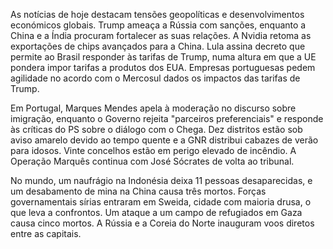 As notícias de hoje destacam tensões geopolíticas e desenvolvimentos económicos globais. Trump ameaça a Rússia com sanções, enquanto a China e a Índia procuram fortalecer as suas relações. A Nvidia retoma as exportações de chips avançados para a China. Lula assina decreto que permite ao Brasil responder às tarifas de Trump, numa altura em que a UE pondera impor tarifas a produtos dos EUA. Empresas portuguesas pedem agilidade no acordo com o Mercosul dados os impactos das tarifas de Trump.

Em Portugal, Marques Mendes apela à moderação no discurso sobre imigração, enquanto o Governo rejeita "parceiros preferenciais" e responde às críticas do PS sobre o diálogo com o Chega. Dez distritos estão sob aviso amarelo devido ao tempo quente e a GNR distribui cabazes de verão para idosos. Vinte concelhos estão em perigo elevado de incêndio. A Operação Marquês continua com José Sócrates de volta ao tribunal.

No mundo, um naufrágio na Indonésia deixa 11 pessoas desaparecidas, e um desabamento de mina na China causa três mortos. Forças governamentais sírias entraram em Sweida, cidade com maioria drusa, o que leva a confrontos. Um ataque a um campo de refugiados em Gaza causa cinco mortos. A Rússia e a Coreia do Norte inauguram voos diretos entre as capitais.